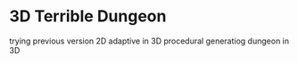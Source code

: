 # 3D Terrible Dungeon
 trying previous version 2D adaptive in 3D
procedural generatiog dungeon in 3D 
